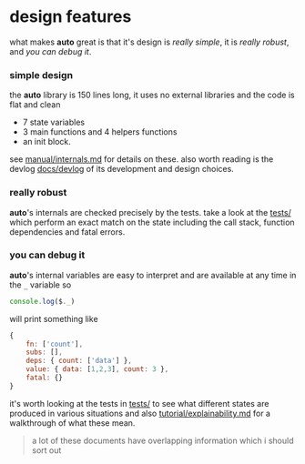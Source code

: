 # design features

what makes **auto** great is that it's
design is _really simple_, it is _really robust_, and _you can debug it_.

### simple design

the **auto** library is 150 lines long, it uses no external libraries
and the code is flat and clean

 - 7 state variables
 - 3 main functions and 4 helpers functions
 - an init block.

see [manual/internals.md](docs/manual/internals.md) for details on these.
also worth reading is the devlog
[docs/devlog](docs/devlog) of its development and design choices.

### really robust

**auto**'s internals are checked precisely by the tests. take a look at
the [tests/](tests/) which perform an exact match
on the state including the call stack, function dependencies and fatal errors.

### you can debug it

**auto**'s internal variables are easy to interpret
and are available at any time in the `_` variable so

```js
console.log($._)
```

will print something like

```js
{
    fn: ['count'],
    subs: [],
    deps: { count: ['data'] },
    value: { data: [1,2,3], count: 3 },
    fatal: {}
}
```

it's worth looking at the tests in [tests/](tests/)
to see what different states are produced in various
situations and also [tutorial/explainability.md](docs/tutorial/explainability.md)
for a walkthrough of what these mean.

> a lot of these documents have overlapping information which i should sort out
